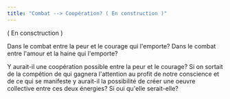 ```yaml
---
title: "Combat --> Coopération? ( En construction )"
---
```

( En consctruction )

Dans le combat entre la peur et le courage qui l'emporte?
Dans le combat entre l'amour et la haine qui l'emporte?

Y aurait-il une coopération possible entre la peur et le courage?
Si on sortait de la compétion de qui gagnera l'attention au profit de notre conscience et de ce qui se manifeste y aurait-il la possibilité de créer une oeuvre collective entre ces deux énergies?
Si oui qu'elle serait-elle?